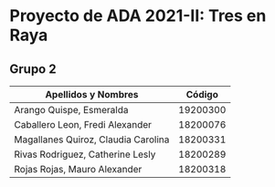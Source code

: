 # Proyecto de ADA 2021-II: Tres en Raya
## Grupo 2
|Apellidos y Nombres|Código|
|------------|-------------|
|Arango Quispe, Esmeralda  | 19200300 |
|Caballero Leon, Fredi Alexander | 18200076 |
|Magallanes Quiroz, Claudia Carolina | 18200331 |
|Rivas Rodriguez, Catherine Lesly | 18200289 |
|Rojas Rojas, Mauro Alexander | 18200318 |

